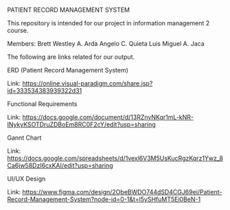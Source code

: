 PATIENT RECORD MANAGEMENT SYSTEM

This repository is intended for our project in information management 2 course.

Members: 
  Brett Westley A. Arda
  Angelo C. Quieta
  Luis Miguel A. Jaca


The following are links related for our output.

ERD (Patient Record Management System)

Link: https://online.visual-paradigm.com/share.jsp?id=333534383939322d31

Functional Requirements

Link: https://docs.google.com/document/d/13RZnyNKqr1mL-kNR-INykyKSOTDruZDBoEm8RC0F2cY/edit?usp=sharing

Gannt Chart

Link: https://docs.google.com/spreadsheets/d/1vexl6V3M5UsKucRgzKqrz1Ywz_8Ca6jw58DzI6cxKAI/edit?usp=sharing

UI/UX Design

Link: https://www.figma.com/design/2ObeBWDO744dSD4CGJ69ei/Patient-Record-Management-System?node-id=0-1&t=l5ySHfuMT5Ei0BeN-1

